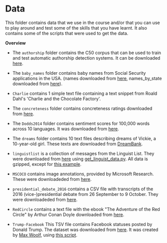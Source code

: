 # Data

This folder contains data that we use in the course and/or that you can use to play around and test some of the skills that you have learnt. It also contains some of the
scripts that were used to get the data.

**Overview**

* The `authorship` folder contains the C50 corpus that can be used to train and test automatic authorship detection systems. It can be downloaded [here](https://archive.ics.uci.edu/ml/datasets/Reuter_50_50).

* The `baby_names` folder contains baby names from Social Security applications in the USA.  (names downloaded from [here](https://catalog.data.gov/dataset/baby-names-from-social-security-card-applications-national-level-data), names_by_state downloaded from [here](https://catalog.data.gov/dataset/baby-names-from-social-security-card-applications-national-level-data)). 

* `Charlie` contains 1 simple text file containing a text snippet from Roald Dahl's 'Charlie and the Chocolate Factory'.

* The `concreteness` folder contains concreteness ratings downloaded from [here](http://crr.ugent.be/archives/1330).

* The `Dodds2014` folder contains sentiment scores for 100,000 words across 10 languages. It was downloaded from [here](http://www.uvm.edu/storylab/share/papers/dodds2014a/data.html).

* The `dreams` folder contains 10 text files describing dreams of Vickie, a 10-year-old girl. These texts are downloaded from [DreamBank](http://www.dreambank.net/).

* `linguistlist` is a collection of messages from the Linguist List. They were
    downloaded from [here](http://listserv.linguistlist.org/pipermail/linglite/)
    using [get_linguist_data.py](./scripts/get_linguist_data.py). All data is
    gzipped, except for [this example](./linguistlist/example/2015-August.txt).
    
* `MSCOCO` contains image annotations, provided by Microsoft Research. These were
    downloadeded from [here](http://mscoco.org/dataset/#download).
    
* `presidential_debate_2016` contains a CSV file with transcripts of the 2016 (vice-)presidential debate from 26 September to 9 October. They were downloadeded from [here](https://www.kaggle.com/mrisdal/2016-us-presidential-debates).

* `RedCircle` contains a text file with the ebook "The Adventure of the Red Circle"
by Arthur Conan Doyle downloaded from [here](www.gutenberg.net).

* `Trump-Facebook` This TSV file contains Facebook statuses posted by Donald Trump. The dataset was downloaded from [here](https://www.reddit.com/r/datasets/comments/581hqm/all_of_donald_trumps_facebook_statuses_reaction/).
It was created by [Max Woolf](http://minimaxir.com/), using [this script](https://github.com/minimaxir/facebook-page-post-scraper).


